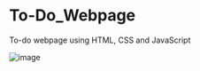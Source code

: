 # To-Do_Webpage
To-do webpage using HTML, CSS and JavaScript

![image](https://github.com/RenuckaM/To-Do_Webpage/assets/147283564/4490ef1f-a01d-4ad8-9d35-39a90097cb27)

